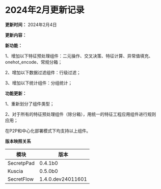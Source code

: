 # 2024年2月更新记录

**更新时间：** 2024年2月4日

**更新内容：**

**新功能：**

1、增加以下特征预处理组件：二元操作、交叉决策、特征计算、异常值填充、onehot_encode、常规分箱；

2、增加以下数据过滤组件：行级过滤；

3、增加以下统计组件：分组统计；

**功能更新：**

1、重新划分了组件类型；

2、对于所有的特征预处理组件（除分箱），用统一的特征工程应用组件进行规则应用；

在P2P和中心化部署模式下均支持以上组件。

**版本映照关系**

| **模块**     | **版本**            |
|------------|-------------------|
| SecretpPad | 0.4.1b0           |
| Kuscia     | 0.5.0b0           |
| SecretFlow | 1.4.0.dev24011601 |
